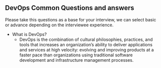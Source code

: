 ## DevOps Common Questions and answers

Please take this questions as a base for your interview, we can select basic or advance depending on the interviewee experience.

- What is DevOps?
    + DevOps is the combination of cultural philosophies, practices, and tools that increases an organization’s ability to deliver applications and services at high velocity: evolving and improving products at a faster pace than organizations using traditional software development and infrastructure management processes.